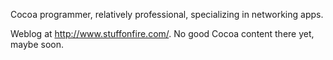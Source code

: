 Cocoa programmer, relatively professional, specializing in networking apps. 

Weblog at http://www.stuffonfire.com/. No good Cocoa content there yet, maybe soon.